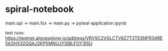 # spiral-notebook

main.spi -> main.fsx -> main.py -> pyteal-application.ipynb


test runs:
https://testnet.algoexplorer.io/address/VRVSC2VGLCTV6Z7T2TESNFR34RE5A2HX32QQAJ2KP5MNUJYSIBLFOY3ISU